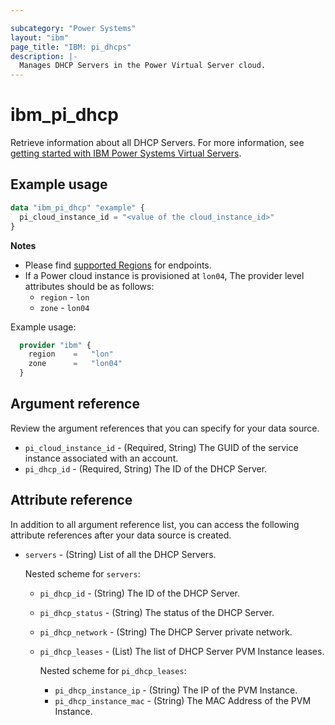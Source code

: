 ```yaml
---

subcategory: "Power Systems"
layout: "ibm"
page_title: "IBM: pi_dhcps"
description: |-
  Manages DHCP Servers in the Power Virtual Server cloud.
---
```


# ibm_pi_dhcp
Retrieve information about all DHCP Servers. For more information, see [getting started with IBM Power Systems Virtual Servers](https://cloud.ibm.com/docs/power-iaas?topic=power-iaas-getting-started).

## Example usage

```terraform
data "ibm_pi_dhcp" "example" {
  pi_cloud_instance_id = "<value of the cloud_instance_id>"
}
```

**Notes**

* Please find [supported Regions](https://cloud.ibm.com/apidocs/power-cloud#endpoint) for endpoints.
* If a Power cloud instance is provisioned at `lon04`, The provider level attributes should be as follows:
  * `region` - `lon`
  * `zone` - `lon04`

Example usage:

  ```terraform
    provider "ibm" {
      region    =   "lon"
      zone      =   "lon04"
    }
  ```
  
## Argument reference
Review the argument references that you can specify for your data source.

- `pi_cloud_instance_id` - (Required, String) The GUID of the service instance associated with an account.
- `pi_dhcp_id` - (Required, String) The ID of the DHCP Server.

## Attribute reference
In addition to all argument reference list, you can access the following attribute references after your data source is created.

- `servers` - (String) List of all the DHCP Servers.

  Nested scheme for `servers`:
  - `pi_dhcp_id` - (String) The ID of the DHCP Server.
  - `pi_dhcp_status` - (String) The status of the DHCP Server.
  - `pi_dhcp_network` - (String) The DHCP Server private network.
  - `pi_dhcp_leases` - (List) The list of DHCP Server PVM Instance leases.

    Nested scheme for `pi_dhcp_leases`:
    - `pi_dhcp_instance_ip` - (String) The IP of the PVM Instance.
    - `pi_dhcp_instance_mac` - (String) The MAC Address of the PVM Instance.

